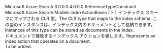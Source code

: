 <Type Name="IndexAction&lt;T&gt;" FullName="Microsoft.Azure.Search.Models.IndexAction&lt;T&gt;">
  <TypeSignature Language="C#" Value="public class IndexAction&lt;T&gt; : Microsoft.Azure.Search.Models.IndexActionBase&lt;T&gt; where T : class" />
  <TypeSignature Language="ILAsm" Value=".class public auto ansi beforefieldinit IndexAction`1&lt;class T&gt; extends Microsoft.Azure.Search.Models.IndexActionBase`1&lt;!T&gt;" />
  <TypeSignature Language="DocId" Value="T:Microsoft.Azure.Search.Models.IndexAction`1" />
  <TypeSignature Language="VB.NET" Value="Public Class IndexAction(Of T)&#xA;Inherits IndexActionBase(Of T)" />
  <TypeSignature Language="F#" Value="type IndexAction&lt;'T (requires 'T : null)&gt; = class&#xA;    inherit IndexActionBase&lt;'T (requires 'T : null)&gt;" />
  <AssemblyInfo>
    <AssemblyName>Microsoft.Azure.Search</AssemblyName>
    <AssemblyVersion>3.0.0.0</AssemblyVersion>
    <AssemblyVersion>4.0.0.0</AssemblyVersion>
  </AssemblyInfo>
  <TypeParameters>
    <TypeParameter Name="T">
      <Constraints>
        <ParameterAttribute>ReferenceTypeConstraint</ParameterAttribute>
      </Constraints>
    </TypeParameter>
  </TypeParameters>
  <Base>
    <BaseTypeName>Microsoft.Azure.Search.Models.IndexActionBase&lt;T&gt;</BaseTypeName>
    <BaseTypeArguments>
      <BaseTypeArgument TypeParamName="T">T</BaseTypeArgument>
    </BaseTypeArguments>
  </Base>
  <Interfaces />
  <Docs>
    <typeparam name="T">
            <span data-ttu-id="fd31e-101">インデックス スキーマにマップされる CLR 型。</span><span class="sxs-lookup"><span data-stu-id="fd31e-101">The CLR type that maps to the index schema.</span></span> <span data-ttu-id="fd31e-102">この型のインスタンスは、インデックス内のドキュメントとして格納できます。</span><span class="sxs-lookup"><span data-stu-id="fd31e-102">Instances of this type can be stored as documents in the index.</span></span>
            </typeparam>
    <summary>
            <span data-ttu-id="fd31e-103">ドキュメントで機能するインデックス アクションを表します。</span><span class="sxs-lookup"><span data-stu-id="fd31e-103">Represents an index action that operates on a document.</span></span>
            </summary>
    <remarks>To be added.</remarks>
  </Docs>
  <Members />
</Type>